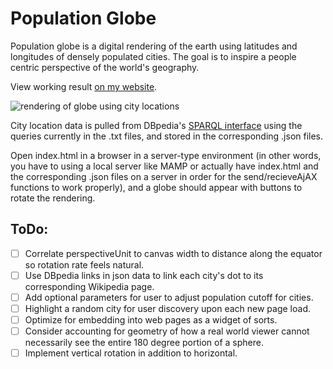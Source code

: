 # Population Globe

Population globe is a digital rendering of the earth using latitudes and longitudes of densely populated cities. The goal is to inspire a people centric perspective of the world's geography.

View working result [on my website](https://christophhebert.com/population-globe/ "Homepage of ChristophHebert").

![rendering of globe using city locations](https://christophhebert.com/population-globe/image.png "Population Globe")

City location data is pulled from DBpedia's [SPARQL interface](http://dbpedia.org/sparql) using the queries currently in the .txt files, and stored in the corresponding .json files.

Open index.html in a browser in a server-type environment (in other words, you have to using a local server like MAMP or actually have index.html and the corresponding .json files on a server in order for the send/recieveAjAX functions to work properly), and a globe should appear with buttons to rotate the rendering.

## ToDo:
- [ ] Correlate perspectiveUnit to canvas width to distance along the equator so rotation rate feels natural.
- [ ] Use DBpedia links in json data to link each city's dot to its corresponding Wikipedia page.
- [ ] Add optional parameters for user to adjust population cutoff for cities.
- [ ] Highlight a random city for user discovery upon each new page load.
- [ ] Optimize for embedding into web pages as a widget of sorts.
- [ ] Consider accounting for geometry of how a real world viewer cannot necessarily see the entire 180 degree portion of a sphere.
- [ ] Implement vertical rotation in addition to horizontal.
